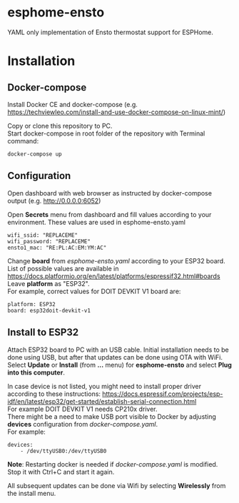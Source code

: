 # esphome-ensto
YAML only implementation of Ensto thermostat support for ESPHome.

# Installation
## Docker-compose
Install Docker CE and docker-compose (e.g. https://techviewleo.com/install-and-use-docker-compose-on-linux-mint/)

Copy or clone this repository to PC.  
Start docker-compose in root folder of the repository with Terminal command:

    docker-compose up

## Configuration
Open dashboard with web browser as instructed by docker-compose output (e.g. http://0.0.0.0:6052)

Open **Secrets** menu from dashboard and fill values according to your environment. These values are used in esphome-ensto.yaml

    wifi_ssid: "REPLACEME"  
    wifi_password: "REPLACEME"  
    ensto1_mac: "RE:PL:AC:EM:YM:AC"

Change **board** from *esphome-ensto.yaml* according to your ESP32 board. List of possible values are available in https://docs.platformio.org/en/latest/platforms/espressif32.html#boards  
Leave **platform** as "ESP32".  
For example, correct values for DOIT DEVKIT V1 board are:

    platform: ESP32  
    board: esp32doit-devkit-v1

## Install to ESP32
Attach ESP32 board to PC with an USB cable. Initial installation needs to be done using USB, but after that updates can be done using OTA with WiFi.  
Select **Update** or **Install** (from **...** menu) for **esphome-ensto** and select **Plug into this computer**.  

In case device is not listed, you might need to install proper driver according to these instructions: https://docs.espressif.com/projects/esp-idf/en/latest/esp32/get-started/establish-serial-connection.html  
For example DOIT DEVKIT V1 needs CP210x driver.  
There might be a need to make USB port visible to Docker by adjusting **devices** configuration from *docker-compose.yaml*.  
For example:

    devices:
        - /dev/ttyUSB0:/dev/ttyUSB0

**Note**: Restarting docker is needed if *docker-compose.yaml* is modified. Stop it with Ctrl+C and start it again.

All subsequent updates can be done via Wifi by selecting **Wirelessly** from the install menu.

